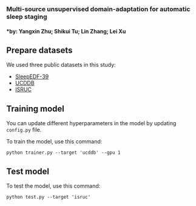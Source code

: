 ### Multi-source unsupervised domain-adaptation for automatic sleep staging
#### *by: Yangxin Zhu; Shikui Tu; Lin Zhang; Lei Xu

## Prepare datasets
We used three public datasets in this study:
- [SleepEDF-39](https://www.physionet.org/content/sleep-edf/1.0.0/)
- [UCDDB](https://physionet.org/content/ucddb/1.0.0/)
- [ISRUC](https://sleeptight.isr.uc.pt/)


## Training model 
You can update different hyperparameters in the model by updating `config.py` file.

To train the model, use this command:
```
python trainer.py --target 'ucddb' --gpu 1
```

## Test model 

To test the model, use this command:

```
python test.py --target 'isruc'
```